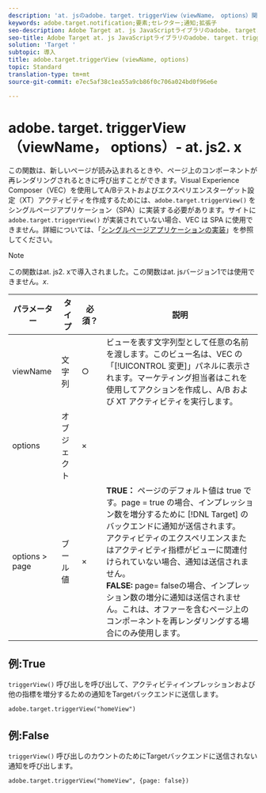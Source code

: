 ```yaml
---
description: 'at. jsのadobe. target. triggerView（viewName， options）関数について取り上げます。 '
keywords: adobe.target.notification;要素;セレクター;通知;拡張子
seo-description: Adobe Target at. js JavaScriptライブラリのadobe. target. triggerView（viewName， options）関数について取り上げます。
seo-title: Adobe Target at. js JavaScriptライブラリのadobe. target. triggerView（viewName， options）関数について取り上げます。
solution: 'Target '
subtopic: 導入
title: adobe.target.triggerView (viewName, options)
topic: Standard
translation-type: tm+mt
source-git-commit: e7ec5af38c1ea55a9cb86f0c706a024bd0f96e6e

---
```



# adobe. target. triggerView（viewName， options）- at. js2. x

この関数は、新しいページが読み込まれるときや、ページ上のコンポーネントが再レンダリングされるときに呼び出すことができます。Visual Experience Composer（VEC）を使用してA/Bテストおよびエクスペリエンスターゲット設定（XT）アクティビティを作成するためには、`adobe.target.triggerView()` をシングルページアプリケーション（SPA）に実装する必要があります。サイトに `adobe.target.triggerView()` が実装されていない場合、VEC は SPA に使用できません。詳細については、「[シングルページアプリケーションの実装](/help/c-implementing-target/c-implementing-target-for-client-side-web/how-to-deployatjs/target-atjs-single-page-application.md)」を参照してください。

>[!NOTE]
>
>この関数はat. js2. xで導入されました。この関数はat. jsバージョン1では使用できません。*x*.

| パラメーター | タイプ | 必須？ | 説明 |
| --- | --- | --- | --- |
| viewName | 文字列 | ○ | ビューを表す文字列型として任意の名前を渡します。このビュー名は、VEC の「[!UICONTROL 変更]」パネルに表示されます。マーケティング担当者はこれを使用してアクションを作成し、A/B および XT アクティビティを実行します。 |
| options | オブジェクト | × |  |
| options &gt; page | ブール値 | × | **TRUE：** ページのデフォルト値は true です。page = true の場合、インプレッション数を増分するために [!DNL Target] のバックエンドに通知が送信されます。<br>アクティビティのエクスペリエンスまたはアクティビティ指標がビューに関連付けられていない場合、通知は送信されません。<br>**FALSE:** page= falseの場合、インプレッション数の増分に通知は送信されません。これは、オファーを含むページ上のコンポーネントを再レンダリングする場合にのみ使用します。 |

## 例:True

`triggerView()` 呼び出しを呼び出して、アクティビティインプレッションおよび他の指標を増分するための通知をTargetバックエンドに送信します。

```
adobe.target.triggerView("homeView")
```

## 例:False

`triggerView()` 呼び出しのカウントのためにTargetバックエンドに送信されない通知を呼び出します。

```
adobe.target.triggerView("homeView", {page: false})
```
